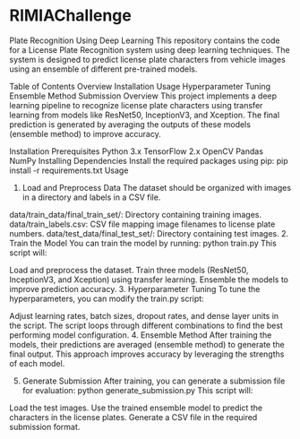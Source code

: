 # RIMIAChallenge
Plate Recognition Using Deep Learning
This repository contains the code for a License Plate Recognition system using deep learning techniques. The system is designed to predict license plate characters from vehicle images using an ensemble of different pre-trained models.

Table of Contents
Overview
Installation
Usage
Hyperparameter Tuning
Ensemble Method
Submission
Overview
This project implements a deep learning pipeline to recognize license plate characters using transfer learning from models like ResNet50, InceptionV3, and Xception. The final prediction is generated by averaging the outputs of these models (ensemble method) to improve accuracy.

Installation
Prerequisites
Python 3.x
TensorFlow 2.x
OpenCV
Pandas
NumPy
Installing Dependencies
Install the required packages using pip:
pip install -r requirements.txt
Usage
1. Load and Preprocess Data
The dataset should be organized with images in a directory and labels in a CSV file.

data/train_data/final_train_set/: Directory containing training images.
data/train_labels.csv: CSV file mapping image filenames to license plate numbers.
data/test_data/final_test_set/: Directory containing test images.
2. Train the Model
You can train the model by running:
python train.py
This script will:

Load and preprocess the dataset.
Train three models (ResNet50, InceptionV3, and Xception) using transfer learning.
Ensemble the models to improve prediction accuracy.
3. Hyperparameter Tuning
To tune the hyperparameters, you can modify the train.py script:

Adjust learning rates, batch sizes, dropout rates, and dense layer units in the script.
The script loops through different combinations to find the best performing model configuration.
4. Ensemble Method
After training the models, their predictions are averaged (ensemble method) to generate the final output. This approach improves accuracy by leveraging the strengths of each model.

5. Generate Submission
After training, you can generate a submission file for evaluation:
python generate_submission.py
This script will:

Load the test images.
Use the trained ensemble model to predict the characters in the license plates.
Generate a CSV file in the required submission format.
